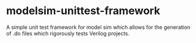 # modelsim-unittest-framework
A simple unit test framework for model sim which allows for the generation of .do files which rigorously tests Verilog projects.
